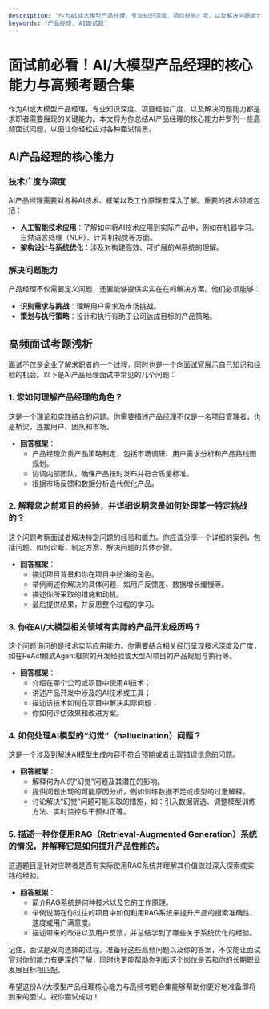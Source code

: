 ```yaml
---
description: "作为AI或大模型产品经理，专业知识深度、项目经验广度、以及解决问题能力都是求职者需要展现的关键能力。本文将为你总结AI产品经理的核心能力并罗列一些高频面试问题，以便让你轻松应对各种面试情景。"
keywords: "产品经理, AI面试题"
---
```

# 面试前必看！AI/大模型产品经理的核心能力与高频考题合集

作为AI或大模型产品经理，专业知识深度、项目经验广度、以及解决问题能力都是求职者需要展现的关键能力。本文将为你总结AI产品经理的核心能力并罗列一些高频面试问题，以便让你轻松应对各种面试情景。

## AI产品经理的核心能力

### 技术广度与深度

AI产品经理需要对各种AI技术、框架以及工作原理有深入了解。重要的技术领域包括：

- **人工智能技术应用**：了解如何将AI技术应用到实际产品中，例如在机器学习、自然语言处理（NLP）、计算机视觉等方面。
- **架构设计与系统优化**：涉及对构建高效、可扩展的AI系统的理解。

### 解决问题能力

产品经理不仅需要定义问题，还要能够提供实实在在的解决方案。他们必须能够：

- **识别需求与挑战**：理解用户需求及市场挑战。
- **策划与执行策略**：设计和执行有助于公司达成目标的产品策略。

## 高频面试考题浅析

面试不仅是企业了解求职者的一个过程，同时也是一个向面试官展示自己知识和经验的机会。以下是AI产品经理面试中常见的几个问题：

### 1. 您如何理解产品经理的角色？

这是一个理论和实践结合的问题。你需要描述产品经理不仅是一名项目管理者，也是桥梁，连接用户、团队和市场。

- **回答框架**：
  - 产品经理负责产品策略制定，包括市场调研、用户需求分析和产品路线图规划。
  - 协调内部团队，确保产品按时发布并符合质量标准。
  - 根据市场反馈和数据分析迭代优化产品。

### 2. 解释您之前项目的经验，并详细说明您是如何处理某一特定挑战的？

这个问题考察面试者解决特定问题的经验和能力。你应该分享一个详细的案例，包括问题、如何诊断、制定方案、解决问题的具体步骤。

- **回答框架**：
  - 描述项目背景和你在项目中扮演的角色。
  - 举例阐述你解决的具体问题，如用户反馈差、数据增长缓慢等。
  - 描述你所采取的措施和动机。
  - 最后提供结果，并反思整个过程的学习。

### 3. 你在AI/大模型相关领域有实际的产品开发经历吗？

这个问题询问的是技术实际应用能力。你需要结合相关经历呈现技术深度及广度，如在ReAct模式Agent框架的开发经验或大型AI项目的产品规划与执行等。

- **回答框架**：
  - 介绍在哪个公司或项目中使用AI技术；
  - 讲述产品开发中涉及的AI技术或工具；
  - 描述该技术如何在项目中解决实际问题；
  - 你如何评估效果和改进方案。

### 4. 如何处理AI模型的“幻觉”（hallucination）问题？

这是一个涉及到解决AI模型生成内容不符合预期或者出现错误信息的问题。

- **回答框架**：
  - 解释何为AI的“幻觉”问题及其潜在的影响。
  - 提供问题出现的可能原因分析，例如训练数据不足或模型的过激解释。
  - 讨论解决“幻觉”问题可能采取的措施，如：引入数据筛选、调整模型训练方法、实时监控与干预纠正等。

### 5. 描述一种你使用RAG（Retrieval-Augmented Generation）系统的情况，并解释它是如何提升产品性能的。

这道题目是针对应聘者是否有实际使用RAG系统并理解其价值做过深入探索或实践的经验。

- **回答框架**：
  - 简介RAG系统是何种技术以及它的工作原理。
  - 举例说明在你过往的项目中如何利用RAG系统来提升产品的搜索准确性、速度或用户满意度。
  - 描述带来的改进以及用户反馈，并总结学到了哪些关于系统优化的经验。

记住，面试是双向选择的过程。准备好这些高频问题以及你的答案，不仅能让面试官对你的能力有更深的了解，同时也更能帮助你判断这个岗位是否和你的长期职业发展目标相匹配。

希望这份AI/大模型产品经理核心能力与高频考题合集能够帮助你更好地准备即将到来的面试。祝你面试成功！
